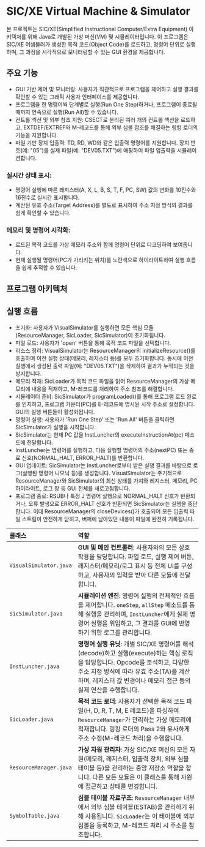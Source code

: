 # SIC/XE Virtual Machine & Simulator
본 프로젝트는 SIC/XE(Simplified Instructional Computer/Extra Equipment) 아키텍처를 위해 Java로 개발된 가상 머신(VM) 및 시뮬레이터입니다. 이 프로그램은 SIC/XE 어셈블러가 생성한 목적 코드(Object Code)를 로드하고, 명령어 단위로 실행하며, 그 과정을 시각적으로 모니터링할 수 있는 GUI 환경을 제공합니다.

## 주요 기능
* GUI 기반 제어 및 모니터링: 사용자가 직관적으로 프로그램을 제어하고 실행 결과를 확인할 수 있는 그래픽 사용자 인터페이스를 제공합니다.
* 프로그램을 한 명령어씩 단계별로 실행(Run One Step)하거나, 프로그램이 종료될 때까지 연속으로 실행(Run All)할 수 있습니다.
* 컨트롤 섹션 및 외부 참조 지원: CSECT로 분리된 여러 개의 컨트롤 섹션을 로드하고, EXTDEF/EXTREF와 M-레코드를 통해 외부 심볼 참조를 해결하는 링킹 로더의 기능을 지원합니다.
* 파일 기반 장치 입출력: TD, RD, WD와 같은 입출력 명령어를 지원합니다. 장치 번호(예: "05")를 실제 파일(예: "DEV05.TXT")에 매핑하여 파일 입출력을 시뮬레이션합니다.
### 실시간 상태 표시:
* 명령어 실행에 따른 레지스터(A, X, L, B, S, T, F, PC, SW) 값의 변화를 10진수와 16진수로 실시간 표시합니다.
* 계산된 유효 주소(Target Address)를 별도로 표시하여 주소 지정 방식의 결과를 쉽게 확인할 수 있습니다.
### 메모리 및 명령어 시각화:
* 로드된 목적 코드를 가상 메모리 주소와 함께 명령어 단위로 디코딩하여 보여줍니다.
* 현재 실행될 명령어(PC가 가리키는 위치)를 노란색으로 하이라이트하여 실행 흐름을 쉽게 추적할 수 있습니다.

## 프로그램 아키텍처

## 실행 흐름
* 초기화: 사용자가 VisualSimulator를 실행하면 모든 핵심 모듈(ResourceManager, SicLoader, SicSimulator)이 초기화됩니다.
* 파일 로드: 사용자가 'open' 버튼을 통해 목적 코드 파일을 선택합니다.
* 리소스 정리: VisualSimulator는 ResourceManager의 initializeResource()를 호출하여 이전 실행 상태(메모리, 레지스터 등)를 모두 초기화합니다. 동시에 이전 실행에서 생성된 출력 파일(예: "DEV05.TXT")을 삭제하여 결과가 누적되는 것을 방지합니다.
* 메모리 적재: SicLoader가 목적 코드 파일을 읽어 ResourceManager의 가상 메모리에 내용을 적재하고, M-레코드를 처리하여 주소 참조를 해결합니다.
* 시뮬레이터 준비: SicSimulator가 programLoaded()를 통해 프로그램 로드 완료를 인지하고, 프로그램 카운터(PC)를 E-레코드에 명시된 시작 주소로 설정합니다. GUI의 실행 버튼들이 활성화됩니다.
* 명령어 실행: 사용자가 'Run One Step' 또는 'Run All' 버튼을 클릭하면 SicSimulator가 실행을 시작합니다.
* SicSimulator는 현재 PC 값을 InstLuncher의 executeInstructionAt(pc) 메소드에 전달합니다.
* InstLuncher는 명령어를 실행하고, 다음 실행할 명령어의 주소(nextPC) 또는 종료 신호(NORMAL_HALT, ERROR_HALT)를 반환합니다.
* GUI 업데이트: SicSimulator는 InstLuncher로부터 받은 실행 결과를 바탕으로 로그(실행된 명령어 니모닉 등)를 생성합니다. VisualSimulator는 주기적으로 ResourceManager와 SicSimulator의 최신 상태를 가져와 레지스터, 메모리, PC 하이라이트, 로그 창 등 GUI 전체를 새로고침합니다.
* 프로그램 종료: RSUB나 특정 J 명령어 실행으로 NORMAL_HALT 신호가 반환되거나, 오류 발생으로 ERROR_HALT 신호가 반환되면 SicSimulator는 실행을 중단합니다. 이때 ResourceManager의 closeDevices()가 호출되어 모든 입출력 파일 스트림이 안전하게 닫히고, 버퍼에 남아있던 내용이 파일에 완전히 기록됩니다.

| 클래스 | 역할 |
| :--- | :--- |
| `VisualSimulator.java` | **GUI 및 메인 컨트롤러**: 사용자와의 모든 상호작용을 담당합니다. 파일 로드, 실행 제어 버튼, 레지스터/메모리/로그 표시 등 전체 UI를 구성하고, 사용자의 입력을 받아 다른 모듈에 전달합니다. |
| `SicSimulator.java` | **시뮬레이션 엔진**: 명령어 실행의 전체적인 흐름을 제어합니다. `oneStep`, `allStep` 메소드를 통해 실행을 관리하며, `InstLuncher`에게 실제 명령어 실행을 위임하고, 그 결과를 GUI에 반영하기 위한 로그를 관리합니다. |
| `InstLuncher.java` | **명령어 실행 유닛**: 개별 SIC/XE 명령어를 해석(decode)하고 실행(execute)하는 핵심 로직을 담당합니다. Opcode를 분석하고, 다양한 주소 지정 방식에 따라 유효 주소(TA)를 계산하며, 레지스터 값 변경이나 메모리 접근 등의 실제 연산을 수행합니다. |
| `SicLoader.java` | **목적 코드 로더**: 사용자가 선택한 목적 코드 파일(H, D, R, T, M, E 레코드)을 파싱하여 `ResourceManager`가 관리하는 가상 메모리에 적재합니다. 링킹 로더의 Pass 2와 유사하게 주소 수정(M-레코드 처리)을 수행합니다. |
| `ResourceManager.java` | **가상 자원 관리자**: 가상 SIC/XE 머신의 모든 자원(메모리, 레지스터, 입출력 장치, 외부 심볼 테이블 등)을 관리하는 중앙 저장소 역할을 합니다. 다른 모든 모듈은 이 클래스를 통해 자원에 접근하고 상태를 변경합니다. |
| `SymbolTable.java` | **심볼 테이블 자료구조**: `ResourceManager` 내부에서 외부 심볼 테이블(ESTAB)을 관리하기 위해 사용됩니다. `SicLoader`는 이 테이블에 외부 심볼을 등록하고, M-레코드 처리 시 주소를 참조합니다. |

